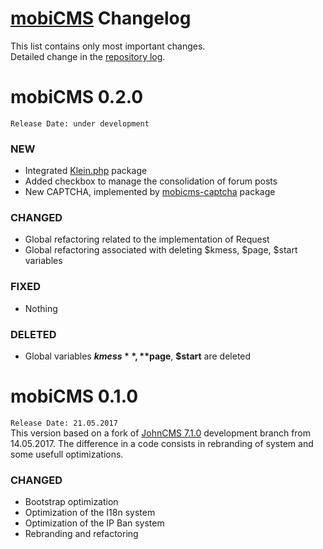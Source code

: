 # [mobiCMS](http://mobicms.org) Changelog
This list contains only most important changes.  
Detailed change in the [repository log](https://github.com/mobicms/mobicms-classic/commits).

# mobiCMS 0.2.0  
`Release Date: under development` 

### NEW
- Integrated [Klein.php](https://github.com/klein/klein.php) package
- Added checkbox to manage the consolidation of forum posts
- New CAPTCHA, implemented by [mobicms-captcha](https://github.com/mobicms/mobicms-captcha) package
  
### CHANGED
- Global refactoring related to the implementation of Request
- Global refactoring associated with deleting $kmess, $page, $start variables

### FIXED
- Nothing
  
### DELETED
- Global variables **$kmess**, **$page**, **$start** are deleted


# mobiCMS 0.1.0  
`Release Date: 21.05.2017`  
This version based on a fork of [JohnCMS 7.1.0](https://github.com/john-cms/johncms-next) development branch from 14.05.2017.
The difference in a code consists in rebranding of system and some usefull optimizations.

### CHANGED
- Bootstrap optimization
- Optimization of the I18n system
- Optimization of the IP Ban system
- Rebranding and refactoring
